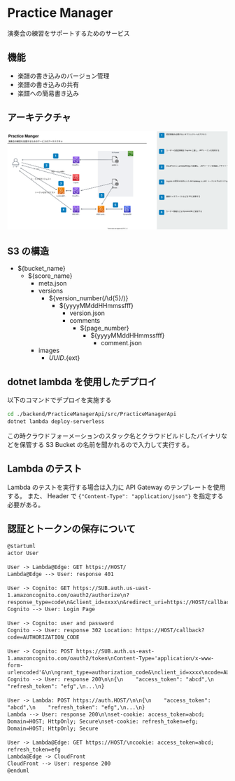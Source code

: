 # Practice Manager

演奏会の練習をサポートするためのサービス

## 機能

- 楽譜の書き込みのバージョン管理
- 楽譜の書き込みの共有
- 楽譜への簡易書き込み

## アーキテクチャ

![architecture.d.svg](./designs/architecture.d.svg)

## S3 の構造

- ${bucket_name}
  - ${score_name}
    - meta.json
    - versions
      - ${version_number(/\d{5}/)}
        - ${yyyyMMddHHmmssfff}
          - version.json
          - comments
            - ${page_number}
              - ${yyyyMMddHHmmssfff}
                - comment.json
    - images
      - ${UUID}.${ext}

## dotnet lambda を使用したデプロイ

以下のコマンドでデプロイを実施する

```bash
cd ./backend/PracticeManagerApi/src/PracticeManagerApi
dotnet lambda deploy-serverless
```

この時クラウドフォーメーションのスタック名とクラウドビルドしたバイナリなどを保管する S3 Bucket の名前を聞かれるので入力して実行する。

## Lambda のテスト

Lambda のテストを実行する場合は入力に API Gateway のテンプレートを使用する。
また、 Header で `{"Content-Type": "application/json"}` を指定する必要がある。


## 認証とトークンの保存について

```plantuml
@startuml
actor User

User -> Lambda@Edge: GET https://HOST/
Lambda@Edge --> User: response 401

User -> Cognito: GET https://SUB.auth.us-uast-1.amazoncognito.com/oauth2/authorize\n?response_type=code\n&client_id=xxxx\n&redirect_uri=https://HOST/callback\n&state=STATE\n&scope=openid+email\n&code_challenge_method=S256\n&code_challenge=CODE_CHALLENGE
Cognito --> User: Login Page

User -> Cognito: user and password
Cognito --> User: response 302 Location: https://HOST/callback?code=AUTHORIZATION_CODE

User -> Cognito: POST https://SUB.auth.us-east-1.amazoncognito.com/oauth2/token\nContent-Type='application/x-www-form-urlencoded'&\n\ngrant_type=authorization_code&\nclient_id=xxxx\ncode=AUTHORIZATION_CODE&\ncode_verifier=CODE_VERIFIER&\nredirect_uri=https://HOST/callback
Cognito --> User: response 200\n\n{\n    "access_token": "abcd",\n    "refresh_token": "efg",\n...\n}

User -> Lambda: POST https://auth.HOST/\n\n{\n    "access_token": "abcd",\n    "refresh_token": "efg",\n...\n}
Lambda --> User: response 200\n\nset-cookie: access_token=abcd; Domain=HOST; HttpOnly; Secure\nset-cookie: refresh_token=efg; Domain=HOST; HttpOnly; Secure

User -> Lambda@Edge: GET https://HOST/\ncookie: access_token=abcd; refresh_token=efg
Lambda@Edge -> CloudFront
CloudFront --> User: response 200
@enduml
```
